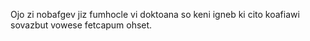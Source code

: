 Ojo zi nobafgev jiz fumhocle vi doktoana so keni igneb ki cito koafiawi sovazbut vowese fetcapum ohset.